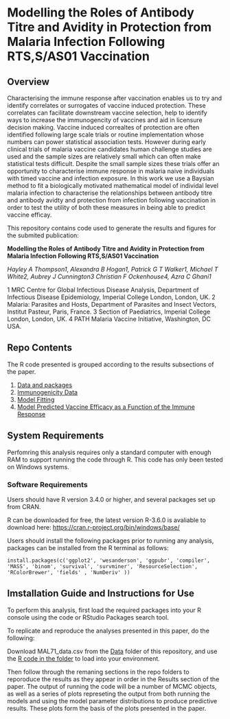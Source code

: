 # Modelling the Roles of Antibody Titre and Avidity in Protection from Malaria Infection Following RTS,S/AS01 Vaccination 

## Overview 

Characterising the immune response after vaccination enables us to try and identify correlates or surrogates of vaccine induced protection. These correlates can facilitate downstream vaccine selection, help to identify ways to increase the immunogencity of vaccines and aid in licensure decision making. Vaccine induced correaltes of protection are often identified following large scale trials or routine implementation whose numbers can power statistical association tests. However during early clinical trials of malaria vaccine candidates human challenge studies are used and the sample sizes are relatively small which can often make statistical tests difficult. Despite the small sample sizes these trials offer an opportunity to characterise immune response in malaria naive individuals with timed vaccine and infection exposure. In this work we use a Baysian method to fit a biologically motivated mathematical model of individal level malaria infection to characterise the relationships between antibody titre and antibody avidty and protection from infection following vaccination in order to test the utility of both these measures in being able to predict vaccine efficay. 

This repository contains code used to generate the results and figures for the submited publication:  

**Modelling the Roles of Antibody Titre and Avidity in Protection from Malaria Infection Following RTS,S/AS01 Vaccination**

*Hayley A Thompson1*, *Alexandra B Hogan1, Patrick G T Walker1, Michael T White2, Aubrey J Cunnington3 Christian F Ockenhouse4, Azra C Ghani1* 

1 MRC Centre for Global Infectious Disease Analysis, Department of Infectious Disease Epidemiology, Imperial College London, London, UK. 2 Malaria: Parasites and Hosts, Department of Parasites and Insect Vectors, Institut Pasteur, Paris, France. 3 Section of Paediatrics, Imperial College London, London, UK. 4 PATH Malaria Vaccine Initiative, Washington, DC USA. 

## Repo Contents 
The R code presented is grouped according to the results subsections of the paper. 
1. [Data and packages](Data)
2. [Immunogenicity Data](R1_Immunogenicity_Data)
3. [Model Fitting](R2_Model_Fitting)
4. [Model Predicted Vaccine Efficacy as a Function of the Immune Response](R3_Efficacy_Function_IR)

## System Requirements  
Perfomring this analysis requires only a standard computer with enough RAM to support running the code through R. This code has only been tested on Windows systems. 

### Software Requirements  
Users should have R version 3.4.0 or higher, and several packages set up from CRAN.

R can be downloaded for free, the latest version R-3.6.0 is avaliable to download here: https://cran.r-project.org/bin/windows/base/ 

Users should install the following packages prior to running any analysis, packages can be installed from the R terminal as follows: 

```install.packages(c('ggplot2', 'wesanderson', 'ggpubr', 'compiler', 'MASS', 'binom', 'survival', 'survminer', 'ResourceSelection', 'RColorBrewer', 'fields' , 'NumDeriv' )) ```

## Imstallation Guide and Instructions for Use 
To perform this analysis, first load the required packages into your R console using the code or RStudio Packages search tool.  

To replicate and reproduce the analyses presented in this paper, do the following:

Download MAL71_data.csv from the [Data](Data) folder of this repository, and use the [R code in the folder](Data/data_processing) to load into your environment. 

Then follow through the remaning sections in the repo folders to reporoduce the results as they appear in order in the Results section of the paper. The output of running the code will be a number of MCMC objects, as well as a series of plots represeting the output from both running the models and using the model parameter distributions to produce predictive results. These plots form the basis of the plots presented in the paper. 
